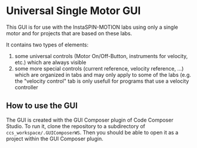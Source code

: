 Universal Single Motor GUI
==========================

This GUI is for use with the InstaSPIN-MOTION labs using only a single motor
and for projects that are based on these labs.

It contains two types of elements:

 1. some universal controls (Motor On/Off-Button, instruments for velocity,
	etc.) which are always visible
 2. some more special controls (current reference, velocity reference, ...)
	which are organized in tabs and may only apply to some of the labs (e.g.
	the "velocity control" tab is only usefull for programs that use a velocity
	controller


How to use the GUI
------------------

The GUI is created with the GUI Composer plugin of Code Composer Studio.  To
run it, clone the repository to a subdirectory of
`ccs_workspace/.GUIComposerWS`.  Then you should be able to open it as a
project within the GUI Composer plugin.
